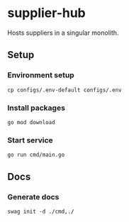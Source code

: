 # supplier-hub

Hosts suppliers in a singular monolith.

## Setup

### Environment setup

    cp configs/.env-default configs/.env

### Install packages

    go mod download

### Start service

    go run cmd/main.go

## Docs

### Generate docs

    swag init -d ./cmd,./
